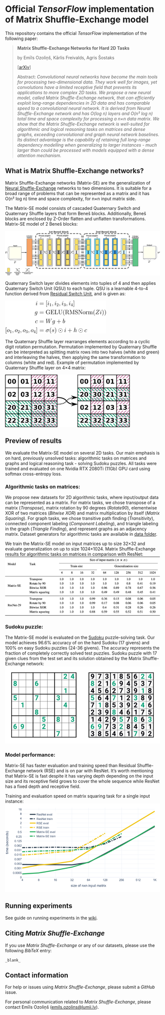 # Official _TensorFlow_ implementation of Matrix Shuffle-Exchange model

This repository contains the official _TensorFlow_ implementation of the following paper:

>**Matrix Shuffle-Exchange Networks for Hard 2D Tasks**
>
> by Emīls Ozoliņš, Kārlis Freivalds, Agris Šostaks
>
> [[arXiv](https://arxiv.org/abs/2006.15892)]
>
>Abstract: _Convolutional neural networks have become the main tools for processing two-dimensional data.
> They work well for images, yet convolutions have a limited receptive field that prevents its applications 
> to more complex 2D tasks. We propose a new neural model, called Matrix Shuffle-Exchange network, 
> that can efficiently exploit long-range dependencies in 2D data and has comparable speed to a convolutional
> neural network. It is derived from  Neural Shuffle-Exchange network and has O(log n) layers and O(n² log n) 
> total time and space complexity for processing a n×n data matrix. We show that the Matrix Shuffle-Exchange 
> network is well-suited for algorithmic and logical reasoning tasks on matrices and dense graphs, exceeding convolutional
> and graph neural network baselines. Its distinct advantage is the capability of retaining full long-range dependency 
> modelling when generalizing to larger instances - much larger than could be processed with models equipped 
> with a dense attention mechanism._


## What is Matrix Shuffle-Exchange networks?

Matrix Shuffle-Exchange networks (Matrix-SE) are the generalization of [Neural Shuffle-Exchange](https://github.com/LUMII-Syslab/shuffle-exchange) networks to two dimensions. 
It is suitable for a broad range of problems that can be represented as a matrix and it has O(n² log n) time and space complexity, for n×n input matrix side.

The Matrix-SE model consists of cascaded Quaternary Switch and Quaternary Shuffle layers that form Beneš blocks. 
Additionally, Beneš blocks are enclosed by Z-Order flatten and unflatten transformations. Matrix-SE model of 2 Beneš blocks:

![](assets/matrix_se_model.png)

Quaternary Switch layer divides elements into tuples of 4 and then applies Quaternary Switch Unit (QSU) to each tuple. QSU is a learnable
4-to-4 function derived from [Residual Switch Unit](https://github.com/LUMII-Syslab/RSE), and is given as:

![](assets/qsu.png)

The Quaternary Shuffle layer rearranges elements according to a cyclic digit rotation permutation.
Permutation implemented by Quaternary Shuffle can be interpreted as splitting matrix rows into two 
halves (white and green) and interleaving the halves, then applying the same transformation to columns (white and red). 
Example of permutation implemented by Quaternary Shuffle layer on 4×4 matrix:

![](assets/quaternary_shuffle.jpg)
## Preview of results
We evaluate the Matrix-SE model on several 2D tasks.
Our main emphasis is on hard, previously unsolved tasks: algorithmic tasks on matrices and graphs and logical reasoning 
task - solving Sudoku puzzles. All tasks were trained and evaluated on one Nvidia RTX 2080Ti (11Gb) GPU card using softmax cross-entropy loss.

### Algorithmic tasks on matrices:
We propose new datasets for 2D algorithmic tasks, where input/output data can be represented as a matrix. 
For matrix tasks, we chose transpose of a matrix (_Transpose_), matrix rotation by 90 degrees (_Rotate90_), 
elementwise XOR of two matrices (_Bitwise XOR_) and matrix multiplication by itself (_Matrix Squaring_).
For graph tasks, we chose transitive path finding (_Transitivity_), connected component labeling (_Component Labeling_),
and triangle labeling in the graph (_Triangle Finding_), and represent graphs as an adjacency matrix. 
Dataset generators for algorithmic tasks are available in [data folder](https://github.com/LUMII-Syslab/Matrix-SE/tree/master/data).

We train the Matrix-SE model on input matrices up to size 32×32 and evaluate generalization on up to size 1024×1024. 
Matrix Shuffle-Exchange results for algorithmic tasks on matrices in comparison with ResNet:
![](assets/matrices_results.png)

###  Sudoku puzzle:
The Matrix-SE model is evaluated on the [Sudoku](https://en.wikipedia.org/wiki/Sudoku) puzzle-solving task. 
Our model achieves 96.6\% accuracy of on the hard Sudoku (17 givens)
and 100% on easy Sudoku puzzles (24-36 givens). The accuracy represents the fraction of completely correctly solved test puzzles.
Sudoku puzzle with 17 given clues from the test set and its solution obtained by the Matrix Shuffle-Exchange network: 
![](assets/sudoku.png)

### Model performance:
Matrix-SE has faster evaluation and training speed than Residual Shuffle-Exchange network (RSE) and is on par with ResNet.
It’s worth mentioning that Matrix-SE is fast despite it has varying depth depending on the input 
size and its receptive field grows to cover the whole sequence while ResNet has a fixed depth and receptive field.

Training and evaluation speed on matrix squaring task for a single input instance: 
![](assets/matrix_time_comparison.png)

## Running experiments
See guide on running experiments in the [wiki](https://github.com/LUMII-Syslab/Matrix-SE/wiki/Running-experiments).

## Citing _Matrix Shuffle-Exchange_

If you use _Matrix Shuffle-Exchange_ or any of our datasets, please use the following _BibTeX_ entry:
```
_blank_
```

## Contact information

For help or issues using _Matrix Shuffle-Exchange_, please submit a _GitHub_ issue.

For personal communication related to _Matrix Shuffle-Exchange_, please contact Emīls Ozoliņš ([emils.ozolins@lumii.lv](mailto:emils.ozolins@lumii.lv)).
